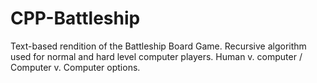 # CPP-Battleship
Text-based rendition of the Battleship Board Game. Recursive algorithm used for normal and hard level computer players. Human v. computer / Computer v. Computer options. 

